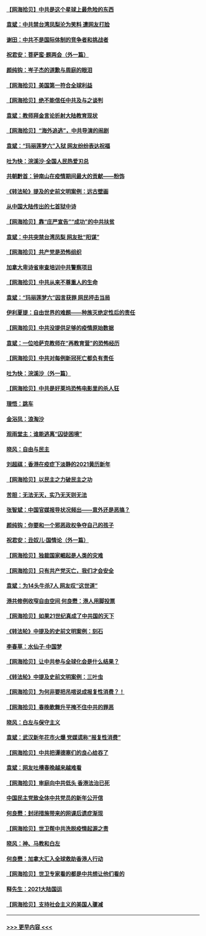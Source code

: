 #### [【网海拾贝】中共是这个星球上最危险的东西](../pages/nsc993/n12791400.md?t=03051851) 
#### [袁斌：中共禁台湾凤梨沦为笑料 遭网友打脸](../pages/nsc993/n12791335.md?t=03051851) 
#### [谢田：中共不是国际体制的竞争者和挑战者](../pages/nsc993/n12791212.md?t=03051851) 
#### [祝君安：菩萨蛮·题两会（外一篇）](../pages/nsc993/n12786801.md?t=03051851) 
#### [颜纯钩：岑子杰的道歉与周庭的眼泪](../pages/nsc993/n12786775.md?t=03051851) 
#### [【网海拾贝】美国第一符合全球利益](../pages/nsc993/n12786666.md?t=03051851) 
#### [【网海拾贝】绝不能信任中共及与之谈判](../pages/nsc993/n12784266.md?t=03051851) 
#### [袁斌：教师拜金言论折射大陆教育现状](../pages/nsc993/n12783868.md?t=03051851) 
#### [【网海拾贝】“海外追逃”，中共导演的闹剧](../pages/nsc993/n12781638.md?t=03051851) 
#### [袁斌：“玛丽莲梦六”入狱 网友纷纷表达祝福](../pages/nsc993/n12781432.md?t=03051851) 
#### [吐为快：浣溪沙·全国人民热爱刃总](../pages/nsc993/n12781393.md?t=03051851) 
#### [共朝黔首：钟南山在疫情期间最大的贡献——粉饰](../pages/nsc993/n12781374.md?t=03051851) 
#### [《转法轮》提及的史前文明案例：远古壁画](../pages/nsc993/n12780659.md?t=03051851) 
#### [从中国大陆传出的七首狱中诗](../pages/nsc993/n12780738.md?t=03051851) 
#### [【网海拾贝】靠“庄严宣告”“成功”的中共扶贫](../pages/nsc993/n12779879.md?t=03051851) 
#### [袁斌：中共突禁台湾凤梨 网友批“阳谋”](../pages/nsc993/n12779826.md?t=03051851) 
#### [【网海拾贝】共产党是恐怖组织](../pages/nsc993/n12778871.md?t=03051851) 
#### [加拿大卑诗省审查培训中共警察项目](../pages/nsc993/n12777592.md?t=03051851) 
#### [【网海拾贝】中共从来不尊重人的生命](../pages/nsc993/n12774114.md?t=03051851) 
#### [袁斌：“玛丽莲梦六”因言获罪 网民抨击当局](../pages/nsc993/n12774001.md?t=03051851) 
#### [伊利夏提：自由世界的难题——种族灭绝定性后的责任](../pages/nsc993/n12773278.md?t=03051851) 
#### [【网海拾贝】中共没提供足够的疫情原始数据](../pages/nsc993/n12771766.md?t=03051851) 
#### [袁斌：一位哈萨克教师在“再教育营”的恐怖经历](../pages/nsc993/n12771710.md?t=03051851) 
#### [【网海拾贝】中共对每例新冠死亡都负有责任](../pages/nsc993/n12769325.md?t=03051851) 
#### [吐为快：浣溪沙（外一篇）](../pages/nsc993/n12768381.md?t=03051851) 
#### [【网海拾贝】中共是好莱坞恐怖电影里的杀人狂](../pages/nsc993/n12767295.md?t=03051851) 
#### [理悟：跳车](../pages/nsc993/n12767271.md?t=03051851) 
#### [金浴凤：浪淘沙](../pages/nsc993/n12766044.md?t=03051851) 
#### [观雨堂主：谁能逃离“囚徒困境”](../pages/nsc993/n12766004.md?t=03051851) 
#### [晓风：自由与民主](../pages/nsc993/n12765244.md?t=03051851) 
#### [刘超祺：香港在疫症下淡静的2021黄历新年](../pages/nsc993/n12765193.md?t=03051851) 
#### [【网海拾贝】以民主之力破民主之功](../pages/nsc993/n12765175.md?t=03051851) 
#### [苦胆：无法无天，实乃无天则无法](../pages/nsc993/n12765142.md?t=03051851) 
#### [张智斌：中国官媒报导状况频出——意外还是恶搞？](../pages/nsc993/n12765124.md?t=03051851) 
#### [颜纯钩：你要和一个邪恶政权争夺自己的孩子](../pages/nsc993/n12764299.md?t=03051851) 
#### [祝君安：丑奴儿‧国情论（外一篇）](../pages/nsc993/n12764204.md?t=03051851) 
#### [【网海拾贝】独裁国家崛起是人类的灾难](../pages/nsc993/n12764177.md?t=03051851) 
#### [【网海拾贝】只有共产党灭亡，我们才会安全](../pages/nsc993/n12762110.md?t=03051851) 
#### [袁斌：为14头牛杀7人 网友叹“这世道”](../pages/nsc993/n12762059.md?t=03051851) 
#### [港共修例收窄自由空间 何良懋：港人用脚投票](../pages/nsc993/n12760734.md?t=03051851) 
#### [【网海拾贝】如果21世纪真成了中共国的天下](../pages/nsc993/n12759741.md?t=03051851) 
#### [《转法轮》中提及的史前文明案例：刻石](../pages/nsc993/n12758577.md?t=03051851) 
#### [李春草：水仙子‧中国梦](../pages/nsc993/n12757686.md?t=03051851) 
#### [【网海拾贝】让中共参与全球化会是什么结果？](../pages/nsc993/n12757585.md?t=03051851) 
#### [《转法轮》中提及史前文明案例：三叶虫](../pages/nsc993/n12756200.md?t=03051851) 
#### [【网海拾贝】为何非要把吊唁说成报复性消费？！](../pages/nsc993/n12753738.md?t=03051851) 
#### [【网海拾贝】春晚歌舞升平掩不住中共的罪恶](../pages/nsc993/n12752025.md?t=03051851) 
#### [晓风：白左与保守主义](../pages/nsc993/n12752016.md?t=03051851) 
#### [袁斌：武汉新年花市火爆 党媒谎称“报复性消费”](../pages/nsc993/n12751938.md?t=03051851) 
#### [【网海拾贝】中共把谭德塞们的良心给吞了](../pages/nsc993/n12750636.md?t=03051851) 
#### [袁斌：网友吐槽春晚越来越难看](../pages/nsc993/n12750619.md?t=03051851) 
#### [【网海拾贝】审庭向中共低头 香港法治已死](../pages/nsc993/n12748910.md?t=03051851) 
#### [中国民主党致全体中共党员的新年公开信](../pages/nsc993/n12747581.md?t=03051851) 
#### [何良懋：封闭措施带来的网课后遗症渐现](../pages/nsc993/n12747478.md?t=03051851) 
#### [【网海拾贝】世卫帮中共洗脱疫情起源之责](../pages/nsc993/n12746838.md?t=03051851) 
#### [晓风：神、马教和白左](../pages/nsc993/n12746828.md?t=03051851) 
#### [何良懋：加拿大汇入全球救助香港人行动](../pages/nsc993/n12746719.md?t=03051851) 
#### [【网海拾贝】世卫专家看的都是中共想让他们看的](../pages/nsc993/n12744865.md?t=03051851) 
#### [释先生：2021大陆国运](../pages/nsc993/n12744813.md?t=03051851) 
#### [【网海拾贝】支持社会主义的美国人骤减](../pages/nsc993/n12742476.md?t=03051851) 

----
#### [ >>> 更早内容 <<< ](../indexes/nsc993-earlier.md)
